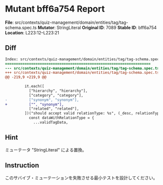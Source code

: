 # Mutant bff6a754 Report

**File**: src/contexts/quiz-management/domain/entities/tag/tag-schema.spec.ts
**Mutator**: StringLiteral
**Original ID**: 7089
**Stable ID**: bff6a754
**Location**: L223:12–L223:21

## Diff

```diff
Index: src/contexts/quiz-management/domain/entities/tag/tag-schema.spec.ts
===================================================================
--- src/contexts/quiz-management/domain/entities/tag/tag-schema.spec.ts	original
+++ src/contexts/quiz-management/domain/entities/tag/tag-schema.spec.ts	mutated #7089
@@ -219,9 +219,9 @@
 
         it.each([
           ["hierarchy", "hierarchy"],
           ["category", "category"],
-          ["synonym", "synonym"],
+          ["", "synonym"],
           ["related", "related"],
         ])("should accept valid relationType: %s", (_desc, relationType) => {
           const dataWithRelationType = {
             ...validTagData,
```

## Hint

ミューテータ "StringLiteral" による置換。

## Instruction

このサバイブ・ミューテーションを失敗させる最小テストを設計してください。
